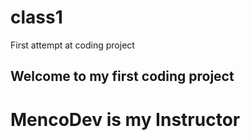 # class1
First attempt at coding project
## Welcome to my first coding project
# MencoDev is my Instructor
